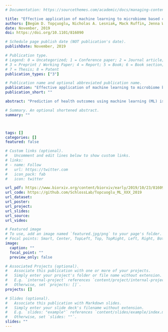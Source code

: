 ```yaml
---
# Documentation: https://sourcethemes.com/academic/docs/managing-content/

title: "Effective application of machine learning to microbiome based classification problems"
authors: [Begüm D. Topçuoglu, Nicholas A. Lesniak, Mack Ruffin, Jenna Wiens, Patrick D. Schloss]
date: November, 2019
doi: https://doi.org/10.1101/816090

# Schedule page publish date (NOT publication's date).
publishDate: November, 2019

# Publication type.
# Legend: 0 = Uncategorized; 1 = Conference paper; 2 = Journal article;
# 3 = Preprint / Working Paper; 4 = Report; 5 = Book; 6 = Book section;
# 7 = Thesis; 8 = Patent
publication_types: ["3"]

# Publication name and optional abbreviated publication name.
publication: "Effective application of machine learning to microbiome based classification problems"
publication_short: ""

abstract: "Prediction of health outcomes using machine learning (ML) is rapidly being adopted in microbiome studies. However, the estimated performance associated with these ML models is likely over-optimistic. Moreover, there is a trend towards using black box models without a discussion of the difficulty of interpreting such models when trying to identify microbial biomarkers of disease. This work represents a step towards developing more reproducible ML practices in applying ML to microbiome research. We implement a rigorous pipeline and emphasize the importance of selecting ML models that reflect the goal of the study. These concepts are not particular to the study of health outcomes but can also be applied to environmental microbiology studies."

# Summary. An optional shortened abstract.
summary: ""



tags: []
categories: []
featured: false

# Custom links (optional).
#   Uncomment and edit lines below to show custom links.
# links:
# - name: Follow
#   url: https://twitter.com
#   icon_pack: fab
#   icon: twitter

url_pdf: https://www.biorxiv.org/content/biorxiv/early/2019/10/23/816090.full.pdf
url_code: https://github.com/SchlossLab/Topcuoglu_ML_XXX_2019
url_dataset:
url_poster:
url_project:
url_slides:
url_source:
url_video:

# Featured image
# To use, add an image named `featured.jpg/png` to your page's folder.
# Focal points: Smart, Center, TopLeft, Top, TopRight, Left, Right, BottomLeft, Bottom, BottomRight.
image:
  caption: ""
  focal_point: ""
  preview_only: false

# Associated Projects (optional).
#   Associate this publication with one or more of your projects.
#   Simply enter your project's folder or file name without extension.
#   E.g. `internal-project` references `content/project/internal-project/index.md`.
#   Otherwise, set `projects: []`.
projects: []

# Slides (optional).
#   Associate this publication with Markdown slides.
#   Simply enter your slide deck's filename without extension.
#   E.g. `slides: "example"` references `content/slides/example/index.md`.
#   Otherwise, set `slides: ""`.
slides: ""
---
```


